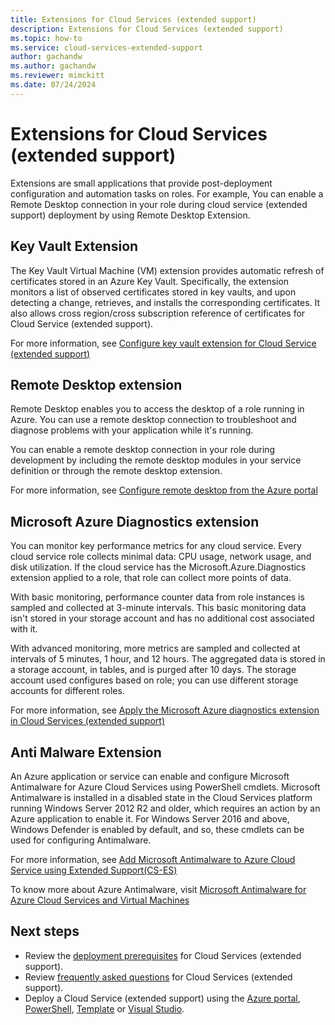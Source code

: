 ```yaml
---
title: Extensions for Cloud Services (extended support) 
description: Extensions for Cloud Services (extended support)
ms.topic: how-to
ms.service: cloud-services-extended-support
author: gachandw
ms.author: gachandw
ms.reviewer: mimckitt
ms.date: 07/24/2024
---
```


# Extensions for Cloud Services (extended support)

Extensions are small applications that provide post-deployment configuration and automation tasks on roles. For example, You can enable a Remote Desktop connection in your role during cloud service (extended support) deployment by using Remote Desktop Extension. 

## Key Vault Extension

The Key Vault Virtual Machine (VM) extension provides automatic refresh of certificates stored in an Azure Key Vault. Specifically, the extension monitors a list of observed certificates stored in key vaults, and upon detecting a change, retrieves, and installs the corresponding certificates. It also allows cross region/cross subscription reference of certificates for Cloud Service (extended support).

For more information, see [Configure key vault extension for Cloud Service (extended support)](./enable-key-vault-virtual-machine.md)

## Remote Desktop extension

Remote Desktop enables you to access the desktop of a role running in Azure. You can use a remote desktop connection to troubleshoot and diagnose problems with your application while it's running.

You can enable a remote desktop connection in your role during development by including the remote desktop modules in your service definition or through the remote desktop extension. 

For more information, see [Configure remote desktop from the Azure portal](enable-rdp.md)

## Microsoft Azure Diagnostics extension

You can monitor key performance metrics for any cloud service. Every cloud service role collects minimal data: CPU usage, network usage, and disk utilization. If the cloud service has the Microsoft.Azure.Diagnostics extension applied to a role, that role can collect more points of data. 

With basic monitoring, performance counter data from role instances is sampled and collected at 3-minute intervals. This basic monitoring data isn't stored in your storage account and has no additional cost associated with it. 

With advanced monitoring, more metrics are sampled and collected at intervals of 5 minutes, 1 hour, and 12 hours. The aggregated data is stored in a storage account, in tables, and is purged after 10 days. The storage account used configures based on role; you can use different storage accounts for different roles. 

For more information, see [Apply the Microsoft Azure diagnostics extension in Cloud Services (extended support)](enable-wad.md)

## Anti Malware Extension
An Azure application or service can enable and configure Microsoft Antimalware for Azure Cloud Services using PowerShell cmdlets. Microsoft Antimalware is installed in a disabled state in the Cloud Services platform running Windows Server 2012 R2 and older, which requires an action by an Azure application to enable it. For Windows Server 2016 and above, Windows Defender is enabled by default, and so, these cmdlets can be used for configuring Antimalware.

For more information, see [Add Microsoft Antimalware to Azure Cloud Service using Extended Support(CS-ES)](../security/fundamentals/antimalware-code-samples.md#add-microsoft-antimalware-to-azure-cloud-service-using-extended-support)

To know more about Azure Antimalware, visit [Microsoft Antimalware for Azure Cloud Services and Virtual Machines](../security/fundamentals/antimalware.md)



## Next steps 
- Review the [deployment prerequisites](deploy-prerequisite.md) for Cloud Services (extended support).
- Review [frequently asked questions](faq.yml) for Cloud Services (extended support).
- Deploy a Cloud Service (extended support) using the [Azure portal](deploy-portal.md), [PowerShell](deploy-powershell.md), [Template](deploy-template.md) or [Visual Studio](deploy-visual-studio.md).
